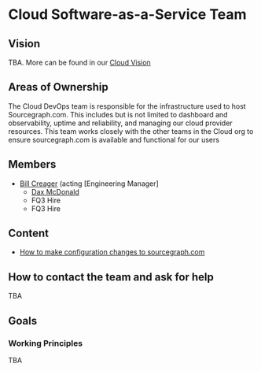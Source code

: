 # Cloud Software-as-a-Service Team

## Vision

TBA. More can be found in our [Cloud Vision](../../cloud/index.md#vision)

## Areas of Ownership

The Cloud DevOps team is responsible for the infrastructure used to host Sourcegraph.com. This includes but is not limited to dashboard and observability, uptime and reliability, and managing our cloud provider resources. This team works closely with the other teams in the Cloud org to ensure sourcegraph.com is available and functional for our users

## Members

- [Bill Creager](../../../company/team/index.md#bill-creater) (acting [Engineering Manager]
  - [Dax McDonald](../../../company/team/index.md#dax-mcdonald-he-him)
  - FQ3 Hire
  - FQ3 Hire

## Content

- [How to make configuration changes to sourcegraph.com](./update_sourcegraph_website.md)

## How to contact the team and ask for help

TBA

## Goals



### Working Principles

TBA
